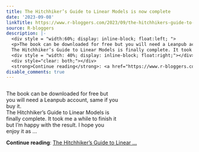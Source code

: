 ```yaml
---
title: The Hitchhiker’s Guide to Linear Models is now complete
date: '2023-09-08'
linkTitle: https://www.r-bloggers.com/2023/09/the-hitchhikers-guide-to-linear-models-is-now-complete/
source: R-bloggers
description: |-
  <div style = "width:60%; display: inline-block; float:left; ">
  <p>The book can be downloaded for free but you will need a Leanpub account, same if you buy it.<br />
  The Hitchhiker’s Guide to Linear Models is finally complete. It took me a while to finish it but I’m happy with the result. I hope you enjoy it as ...</p></div>
  <div style = "width: 40%; display: inline-block; float:right;"></div>
  <div style="clear: both;"></div>
  <strong>Continue reading</strong>: <a href="https://www.r-bloggers.com/2023/09/the-hitchhikers-guide-to-linear-models-is-now-complete/">The Hitchhiker’s Guide to Linear ...
disable_comments: true
---
```

<div style = "width:60%; display: inline-block; float:left; ">
<p>The book can be downloaded for free but you will need a Leanpub account, same if you buy it.<br />
The Hitchhiker’s Guide to Linear Models is finally complete. It took me a while to finish it but I’m happy with the result. I hope you enjoy it as ...</p></div>
<div style = "width: 40%; display: inline-block; float:right;"></div>
<div style="clear: both;"></div>
<strong>Continue reading</strong>: <a href="https://www.r-bloggers.com/2023/09/the-hitchhikers-guide-to-linear-models-is-now-complete/">The Hitchhiker’s Guide to Linear ...